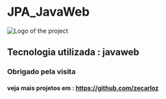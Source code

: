 # JPA_JavaWeb

![Logo of the project](https://www.educative.io/api/edpresso/shot/4572212776402944/image/6018355762823168)

## Tecnologia utilizada : javaweb
### Obrigado pela visita
#### veja mais projetos em : https://github.com/zecarloz

